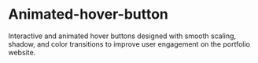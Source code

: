 # Animated-hover-button
Interactive and animated hover buttons designed with smooth scaling, shadow, and color transitions to improve user engagement on the portfolio website.
